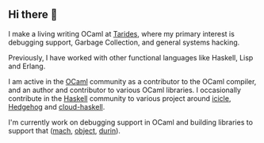 ## Hi there 👋

I make a living writing OCaml at [Tarides](https://tarides.com/), where my primary interest is debugging support, Garbage Collection, and general systems hacking.

Previously, I have worked with other functional languages like Haskell, Lisp and Erlang. 

I am active in the [OCaml](https://ocaml.org) community as a contributor to the OCaml compiler, and an author and contributor to various OCaml libraries. I occasionally contribute in the [Haskell](https://www.haskell.org) community to various project around [icicle](https://github.com/icicle-lang/), [Hedgehog](https://github.com/tmcgilchrist/haskell-hedgehog) and [cloud-haskell](https://github.com/haskell-distributed/).

I'm currently work on debugging support in OCaml and building libraries to support that ([mach](https://github.com/tmcgilchrist/mach), [object](https://github.com/tmcgilchrist/object), [durin](https://github.com/tmcgilchrist/durin)).




<!--
**tmcgilchrist/tmcgilchrist** is a ✨ _special_ ✨ repository because its `README.md` (this file) appears on your GitHub profile.

Here are some ideas to get you started:

- 🔭 I’m currently working on ...
- 🌱 I’m currently learning ...
- 👯 I’m looking to collaborate on ...
- 🤔 I’m looking for help with ...
- 💬 Ask me about ...
- 📫 How to reach me: ...
- 😄 Pronouns: ...
- ⚡ Fun fact: ...
-->
